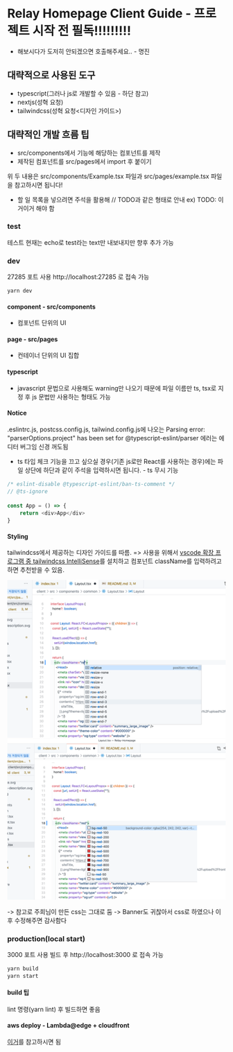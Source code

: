 # Relay Homepage Client Guide - 프로젝트 시작 전 필독!!!!!!!!!

- 해보시다가 도저히 안되겠으면 호출해주세요.. - 명진

## 대략적으로 사용된 도구

- typescript(그러나 js로 개발할 수 있음 - 하단 참고)
- nextjs(성혁 요청<SSR>)
- tailwindcss(성혁 요청<디자인 가이드>)

## 대략적인 개발 흐름 팁

- src/components에서 기능에 해당하는  컴포넌트를 제작
- 제작된 컴포넌트를 src/pages에서 import 후 붙이기

위 두 내용은 src/components/Example.tsx 파일과 src/pages/example.tsx 파일을 참고하시면 됩니다!

- 할 일 목록을 넣으려면 주석을 활용해 // TODO과 같은 형태로 안내 ex) TODO: 이거이거 해야 함

### test

테스트 현재는 echo로 test라는 text만 내보내지만 향후 추가 가능

### dev

27285 포트 사용
http://localhost:27285 로 접속 가능

```sh
yarn dev
```

#### component - src/components

- 컴포넌트 단위의 UI

#### page - src/pages

- 컨테이너 단위의 UI 집합

#### typescript

- javascript 문법으로 사용해도 warning만 나오기 때문에 파일 이름만 ts, tsx로 지정 후 js 문법만 사용하는 형태도 가능

#### Notice

.eslintrc.js, postcss.config.js, tailwind.config.js에 나오는 Parsing error: "parserOptions.project" has been set for @typescript-eslint/parser 에러는 에디터 버그임 신경 꺼도됨

- ts 타입 체크 기능을 끄고 싶으실 경우(기존 js로만 React를 사용하는 경우)에는 파일 상단에 하단과 같이 주석을 입력하시면 됩니다. - ts 무시 기능

```typescript
/* eslint-disable @typescript-eslint/ban-ts-comment */
// @ts-ignore

const App = () => {
    return <div>App</div>
}
```

#### Styling

tailwindcss에서 제공하는 디자인 가이드를 따름. => 사용을 위해서 [vscode 확장 프로그램 중 tailwindcss IntelliSense](https://marketplace.visualstudio.com/items?itemName=bradlc.vscode-tailwindcss)를 설치하고 컴포넌트 className를 입력하려고 하면 추천받을 수 있음.

![tailwind-guide1](./public/images/tailwind-guide1.png)
![tailwind-guide2](./public/images/tailwind-guide2.png)

-> 참고로 주희님이 만든 css는 그대로 둠
-> Banner도 귀찮아서 css로 하였으나 이후 수정해주면 감사함다

### production(local start)

3000 포트 사용
빌드 후 http://localhost:3000 로 접속 가능

```sh
yarn build
yarn start
```

####  build 팁

lint 명령(yarn lint) 후 빌드하면 좋음

#### aws deploy - Lambda@edge + cloudfront

[이거](https://falsy.me/%EC%83%88%EB%A1%9C%EC%9A%B4-%EB%B2%84%EC%A0%84-serverless-framework%EB%A5%BC-%EC%82%AC%EC%9A%A9%ED%95%98%EC%97%AC-nextjs-%ED%94%84%EB%A1%9C%EC%A0%9D%ED%8A%B8%EB%A5%BC-aws-lambda%EB%A5%BC-%ED%86%B5/)를 참고하시면 됨
